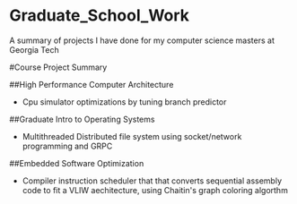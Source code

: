 # Graduate_School_Work
A summary of projects I have done for my computer science masters at Georgia Tech

#Course Project Summary

##High Performance Computer Architecture 
* Cpu simulator optimizations by tuning branch predictor


##Graduate Intro to Operating Systems
* Multithreaded Distributed file system using socket/network programming and GRPC

##Embedded Software Optimization
* Compiler instruction scheduler that that converts sequential assembly code to fit a VLIW aechitecture, using Chaitin's graph coloring algorthm
